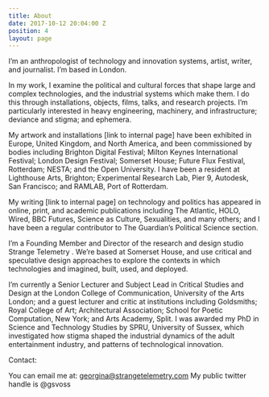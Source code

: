 ```yaml
---
title: About
date: 2017-10-12 20:04:00 Z
position: 4
layout: page
---
```


I’m an anthropologist of technology and innovation systems, artist, writer, and journalist. I’m based in London.

In my work, I examine the political and cultural forces that shape large and complex technologies, and the industrial systems which make them. I do this through installations, objects, films, talks, and research projects. I’m particularly interested in heavy engineering, machinery, and infrastructure; deviance and stigma; and ephemera.

My artwork and installations [link to internal page] have been exhibited in Europe, United Kingdom, and North America, and been commissioned by bodies including Brighton Digital Festival; Milton Keynes International Festival; London Design Festival; Somerset House; Future Flux Festival, Rotterdam; NESTA; and the Open University. I have been a resident at Lighthouse Arts, Brighton; Experimental Research Lab, Pier 9, Autodesk, San Francisco; and RAMLAB, Port of Rotterdam.

My writing [link to internal page] on technology and politics has appeared in online, print, and academic publications including The Atlantic, HOLO, Wired, BBC Futures, Science as Culture, Sexualities, and many others; and I have been a regular contributor to The Guardian’s Political Science section. 

I’m a Founding Member and Director of the research and design studio Strange Telemetry . We’re based at Somerset House, and use critical and speculative design approaches to explore the contexts in which technologies and imagined, built, used, and deployed.

I’m currently a Senior Lecturer and Subject Lead in Critical Studies and Design at the London College of Communication, University of the Arts London; and a guest lecturer and critic at institutions including Goldsmiths; Royal College of Art; Architectural Association; School for Poetic Computation, New York; and Arts Academy, Split. I was awarded my PhD in Science and Technology Studies by SPRU, University of Sussex, which investigated how stigma shaped the industrial dynamics of the adult entertainment industry, and patterns of technological innovation.

Contact:

You can email me at: georgina@strangetelemetry.com
My public twitter handle is @gsvoss



